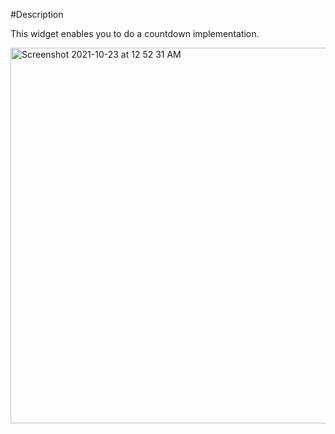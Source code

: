 #Description

This widget enables you to do a countdown implementation.

<img width="601" alt="Screenshot 2021-10-23 at 12 52 31 AM" src="https://user-images.githubusercontent.com/27719322/138511723-dd5ad417-6e88-4aaf-bee5-421031e508e6.png">
